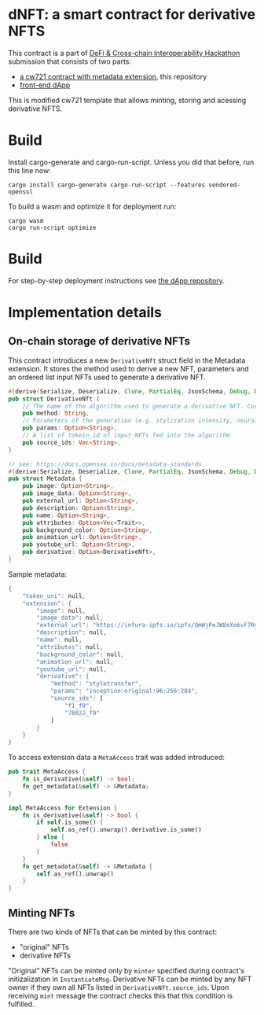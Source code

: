 # dNFT: a smart contract for derivative NFTS


This contract is a part of [DeFi & Cross-chain Interoperability Hackathon](https://gitcoin.co/issue/terra-money/bounties/2/100026890) submission that consists of two parts:

- [a cw721 contract with metadata extension](https://github.com/akalmykov/dcw721-contract/), this repository
- [front-end dApp](https://github.com/akalmykov/dcw721-dapp/)

This is modified cw721 template that allows minting, storing and acessing derivative NFTS.


# Build

Install cargo-generate and cargo-run-script. Unless you did that before, run this line now:

`cargo install cargo-generate cargo-run-script --features vendored-openssl `

To build a wasm and optimize it for deployment run:

```
cargo wasm
cargo run-script optimize
```
# Build

For step-by-step deployment instructions see [the dApp repository](https://github.com/akalmykov/dcw721-dapp/).

# Implementation details
## On-chain storage of derivative NFTs

This contract introduces a new `DerivativeNft` struct field in the Metadata extension. It stores the method used to derive a new NFT, parameters and an ordered list input NFTs used to generate a derivative NFT.

```rust
#[derive(Serialize, Deserialize, Clone, PartialEq, JsonSchema, Debug, Default)]
pub struct DerivativeNft {
    // The name of the algorithm used to generate a derivative NFT. Currently it can only be 'styletransfer'
    pub method: String, 
    // Parameters of the generation (e.g. stylization intensity, neural network model used, etc. )
    pub params: Option<String>, 
    // A list of tokein_id of input NFTs fed into the algorithm
    pub source_ids: Vec<String>, 
}

// see: https://docs.opensea.io/docs/metadata-standards
#[derive(Serialize, Deserialize, Clone, PartialEq, JsonSchema, Debug, Default)]
pub struct Metadata {
    pub image: Option<String>,
    pub image_data: Option<String>,
    pub external_url: Option<String>,
    pub description: Option<String>,
    pub name: Option<String>,
    pub attributes: Option<Vec<Trait>>,
    pub background_color: Option<String>,
    pub animation_url: Option<String>,
    pub youtube_url: Option<String>,
    pub derivative: Option<DerivativeNft>,
}

```

Sample metadata:
```rust
{
    "token_uri": null,
    "extension": {
        "image": null,
        "image_data": null,
        "external_url": "https://infura-ipfs.io/ipfs/QmWjPeJW8oXo6vF7Ry4zcyoaYa2q5qp6cEnGHEmqZRytkw",
        "description": null,
        "name": null,
        "attributes": null,
        "background_color": null,
        "animation_url": null,
        "youtube_url": null,
        "derivative": {
            "method": "styletransfer",
            "params": "inception:original:96:256:284",
            "source_ids": [
                "f1_f9",
                "78022_f9"
            ]
        }
    }
}
```

To access extension data a `MetaAccess` trait was added introduced:

```rust
pub trait MetaAccess {
    fn is_derivative(&self) -> bool;
    fn get_metadata(&self) -> &Metadata;
}

impl MetaAccess for Extension {
    fn is_derivative(&self) -> bool {
        if self.is_some() {
            self.as_ref().unwrap().derivative.is_some()
        } else {
            false
        }
    }
    fn get_metadata(&self) -> &Metadata {
        self.as_ref().unwrap()
    }
}

```
## Minting NFTs

There are two kinds of NFTs that can be minted by this contract:

- "original" NFTs
- derivative NFTs

"Original" NFTs can be minted only by `minter` specified during contract's initizalization in `InstantiateMsg`.
Derivative NFTs can be minted by any NFT owner if they own all NFTs listed in `DerivativeNft.source_ids`. Upon receiving `mint` message the contract checks this that this condition is fulfilled. 



